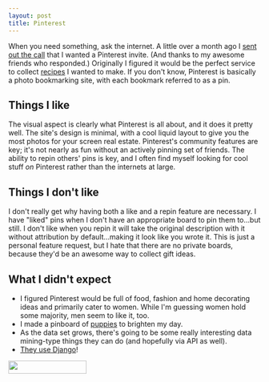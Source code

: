```yaml
---
layout: post
title: Pinterest
---
```


When you need something, ask the internet. A little over a month ago I [sent out the call][tweet] that I wanted a Pinterest invite. (And thanks to my awesome friends who responded.) Originally I figured it would be the perfect service to collect [recipes] I wanted to make. If you don't know, Pinterest is basically a photo bookmarking site, with each bookmark referred to as a pin.

## Things I like

The visual aspect is clearly what Pinterest is all about, and it does it pretty well. The site's design is minimal, with a cool liquid layout to give you the most photos for your screen real estate. Pinterest's community features are key; it's not nearly as fun without an actively pinning set of friends. The ability to repin others' pins is key, and I often find myself looking for cool stuff *on* Pinterest rather than the internets at large.

## Things I don't like

I don't really get why having both a like and a repin feature are necessary. I have "liked" pins when I don't have an appropriate board to pin them to...but still. I don't like when you repin it will take the original description with it without attribution by default...making it look like you wrote it. This is just a personal feature request, but I hate that there are no private boards, because they'd be an awesome way to collect gift ideas.

## What I didn't expect

* I figured Pinterest would be full of food, fashion and home decorating ideas and primarily cater to women. While I'm guessing women hold some majority, men seem to like it, too.
* I made a pinboard of [puppies] to brighten my day.
* As the data set grows, there's going to be some really interesting data mining-type things they can do (and hopefully via API as well).
* [They use Django][jobs]!

<p><a href="http://pinterest.com/minarets"><img src="http://d3io1k5o0zdpqr.cloudfront.net/images/follow-on-pinterest-button.png" width="156" height="26" /></a></p>

[tweet]: https://twitter.com/minarets/status/62191372916097024
[recipes]: http://pinterest.com/minarets/food/
[puppies]: http://pinterest.com/minarets/puppies/
[jobs]: http://pinterest.com/about/jobs/